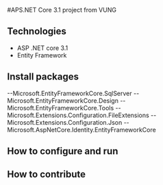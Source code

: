 #APS.NET Core 3.1 project from VUNG
## Technologies
- ASP .NET core 3.1
- Entity Framework
## Install packages
--Microsoft.EntityFrameworkCore.SqlServer
--Microsoft.EntityFrameworkCore.Design
--Microsoft.EntityFrameworkCore.Tools
--Microsoft.Extensions.Configuration.FileExtensions
--Microsoft.Extensions.Configuration.Json
--Microsoft.AspNetCore.Identity.EntityFrameworkCore
## How to configure and run
## How to contribute